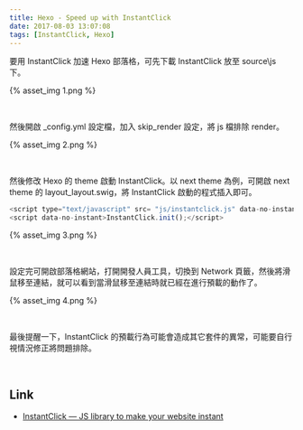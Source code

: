 ```yaml
---
title: Hexo - Speed up with InstantClick
date: 2017-08-03 13:07:08
tags: [InstantClick, Hexo]
---
```


要用 InstantClick 加速 Hexo 部落格，可先下載 InstantClick 放至 source\js 下。  

<!-- More -->

{% asset_img 1.png %}

<br/>


然後開啟 _config.yml 設定檔，加入 skip_render 設定，將 js 檔排除 render。  

{% asset_img 2.png %}

<br/>


然後修改 Hexo 的 theme 啟動 InstantClick。以 next theme 為例，可開啟 next theme 的 layout\_layout.swig，將 InstantClick 啟動的程式插入即可。  

```js
<script type="text/javascript" src= "js/instantclick.js" data-no-instant></script>
<script data-no-instant>InstantClick.init();</script>
```

{% asset_img 3.png %}

<br/>


設定完可開啟部落格網站，打開開發人員工具，切換到 Network 頁籤，然後將滑鼠移至連結，就可以看到當滑鼠移至連結時就已經在進行預載的動作了。  

{% asset_img 4.png %}

<br/>


最後提醒一下，InstantClick 的預載行為可能會造成其它套件的異常，可能要自行視情況修正將問題排除。  

<br/>


Link
----
* [InstantClick — JS library to make your website instant](http://instantclick.io/)